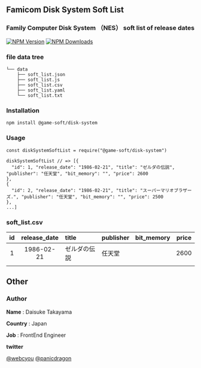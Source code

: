 ## Famicom Disk System Soft List
### Family Computer Disk System （NES） soft list of release dates

[![NPM Version](https://img.shields.io/npm/v/@game-soft/disk-system.svg)](https://www.npmjs.com/package/@game-soft/disk-system)
[![NPM Downloads](http://img.shields.io/npm/dm/@game-soft/disk-system.svg)](https://www.npmjs.com/package/@game-soft/disk-system)

### file data tree

```
└── data
    ├── soft_list.json
    ├── soft_list.js
    ├── soft_list.csv
    ├── soft_list.yaml
    └── soft_list.txt
```

### Installation

```
npm install @game-soft/disk-system
```

### Usage

```
const diskSystemSoftList = require("@game-soft/disk-system")

diskSystemSoftList // => [{ 
  "id": 1, "release_date": "1986-02-21", "title": "ゼルダの伝説", "publisher": "任天堂", "bit_memory": "", "price": 2600
},
{
  "id": 2, "release_date": "1986-02-21", "title": "スーパーマリオブラザーズ.", "publisher": "任天堂", "bit_memory": "", "price": 2500
},
...]
```

### soft_list.csv

|id|release_date|title|publisher|bit_memory|price|
|:-:|:-:|:--|:--|:-:|:-:|
|1|1986-02-21|ゼルダの伝説|任天堂|| 2600|
||

## Other
### Author

**Name** :
Daisuke Takayama

**Country** :
Japan

**Job** :
FrontEnd Engineer

**twitter**

[@webcyou](https://twitter.com/webcyou)
[@panicdragon](https://twitter.com/panicdragon)

